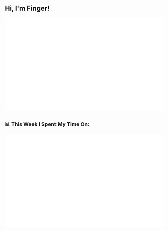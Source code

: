 <h2> Hi, I'm Finger!</h2>

<img align="right" src="https://raw.githubusercontent.com/spianmo/github-stats/master/generated/overview.svg#gh-light-mode-only">

<!-- <img align="right" height="160em" src="https://github-readme-stats-eight-theta.vercel.app/api/top-langs/?username=spianmo&layout=compact&langs_count=8&theme=algolia"/>	 -->
	
```go
package main

type Me struct {
	Name   string
	Job    string
	Code   string
	Skills string
}

func main() {
	me := &Me{
		Name:   "Finger",
		Job:    "Client-side Engineer",
		Code:   "Java, Kotlin, C#, Rust and C++ and Others",
		Skills: "Android, Security, Cross-platform client, NLP, CV, ASR ^o^",
	}
	_ = me
}
```


<h3>📊 This Week I Spent My Time On:</h3>
<img align='right' src="https://raw.githubusercontent.com/spianmo/github-stats/master/generated/languages.svg#gh-light-mode-only">

<!--START_SECTION:waka-->

```txt
Java                           7 hrs 23 mins   ████████▒░░░░░░░░░░░░░░░░   32.81 %
Kotlin                         5 hrs 32 mins   ██████░░░░░░░░░░░░░░░░░░░   24.66 %
Python                         3 hrs 36 mins   ████░░░░░░░░░░░░░░░░░░░░░   16.05 %
XML                            1 hr 53 mins    ██░░░░░░░░░░░░░░░░░░░░░░░   08.44 %
CMake                          1 hr 32 mins    █▓░░░░░░░░░░░░░░░░░░░░░░░   06.88 %
```

<!--END_SECTION:waka-->
